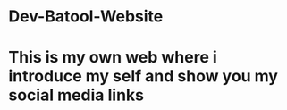 # Dev-Batool-Website
# This is my own web where i introduce my self and show you my social media links
